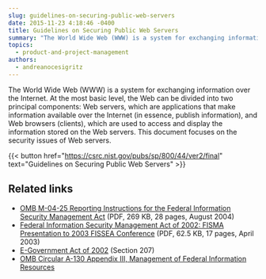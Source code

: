 ```yaml
---
slug: guidelines-on-securing-public-web-servers
date: 2015-11-23 4:18:46 -0400
title: Guidelines on Securing Public Web Servers
summary: "The World Wide Web (WWW) is a system for exchanging information over the Internet. At the most basic level, the Web can be divided into two principal components: Web servers, which are applications that make information available over the Internet (in essence, publish information), and Web browsers (clients), which are used to access and display."
topics:
  - product-and-project-management
authors:
  - andreanocesigritz
---
```


The World Wide Web (WWW) is a system for exchanging information over the Internet. At the most basic level, the Web can be divided into two principal components: Web servers, which are applications that make information available over the Internet (in essence, publish information), and Web browsers (clients), which are used to access and display the information stored on the Web servers. This document focuses on the security issues of Web servers.

{{< button href="https://csrc.nist.gov/pubs/sp/800/44/ver2/final" text="Guidelines on Securing Public Web Servers" >}}

## Related links

- [OMB M-04-25 Reporting Instructions for the Federal Information Security Management Act](https://www.whitehouse.gov/sites/whitehouse.gov/files/omb/memoranda/2004/m04-25.pdf) (PDF, 269 KB, 28 pages, August 2004)
- [Federal Information Security Management Act of 2002: FISMA Presentation to 2003 FISSEA Conference](http://csrc.nist.gov/organizations/fissea/2003-conference/presentations/fissea-FISMA-030603.pdf) (PDF, 62.5 KB, 17 pages, April 2003)
- [E-Government Act of 2002](http://www.archives.gov/about/laws/egov-act-section-207.html) (Section 207)
- [OMB Circular A-130 Appendix III, Management of Federal Information Resources](https://obamawhitehouse.archives.gov/omb/circulars_a130_a130appendix_iii)
